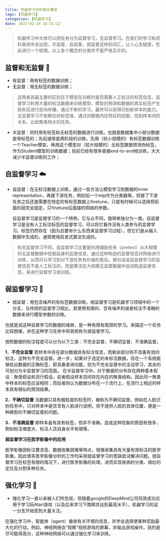 ```yaml
---
title: 机器学习中的相关概念
tags: [机器学习]
categories: [机器学习]
date: 2022-02-24 16:31:12
---
```


> 机器学习中大体可以把任务分为监督学习，无监督学习。在我们的学习和资料查阅中会出现，半监督，自监督，弱监督这样的词汇，让人心生疑惑，在此进行一个梳理。以上各个概念的分类并不是严格互斥的。

## 监督和无监督 :musical_note:

- 有监督：用有标签的数据训练；
- 无监督：用无标签的数据训练；

> 这两者其最主要的区别在于模型在训练时是否需要人工标注的标签信息。监督学习利用大量的标注数据来训练模型，模型的预测和数据的真实标签产生损失后进行反向传播，通过不断的学习，最终可以获得识别新样本的能力。
> 无监督学习不依赖任何标签值，通过对数据内在特征的挖掘，找到样本间的关系，比如聚类相关的任务。

- 半监督：同时用有标签和无标签的数据进行训练。也就是数据集中小部分数据是带标签的；先前通常是两阶段的训练，先用（较小规模的）有标签数据训练一个Teacher模型，再用这个模型对（较大规模的）无标签数据预测伪标签，作为Student模型的训练数据；目前已经有很多直接end-to-end地训练，大大减少半监督训练的工作；

## 自监督学习 :cloud:

- 自监督：在无标注数据上训练，通过一些方法让模型学习到数据的inner representation，再接下游任务，例如加一个mlp作为分类器等。但接了下游任务之后还是需要在特定的有标签数据上finetune，只是有时候可以选择把前面的层完全固定，只finetune后面接的网络的参数。

  自监督学习是监督学习的一个特例，它与众不同，值得单独分为一类。自监督学习是没有人工标注标签的监督学习，可以将它看作没有人类参与的监督学习。标签仍然存在（因为总要有什么东西来监督学习过程），但它们是从输入数据中生成的，通常使用启发式算法生成的。

>
> 和无监督学习不同，自监督学习主要是利用辅助任务（pretext）从大规模的无监督数据中挖掘自身的监督信息，通过这种构造的监督信息对网络进行训练，从而可以学习到对下游任务有价值的表征。换句话说自监督学习的监督信息不是人工标注的，而是算法在大规模无监督数据中自动构造监督信息，来进行监督学习或训练。

## 弱监督学习 :wind_chime:

- 弱监督：用包含噪声的有标签数据训练。弱监督学习是机器学习领域中的一个分支，与传统的监督学习相比，其使用有限的、含有噪声的或者标注不准确的数据来进行模型参数的训练。

也就是说这种监督学习的数据的缘故，是一种有限有瓶颈的学习。来描述一个任务比较困难，并在这种学习任务中将其统称为弱监督学习。

按照数据的标注程度可以分为以下三类：不完全监督、不确切监督、不准确监督。

**1．不完全监督**
若样本中存在部分数据具有标注信息，而剩余部分则不具备有效的标注，这种为不完全监督。进一步，如果对于选定的未标注数据，存在一个系统能够给出数据的正确标签，即具备查询功能，则为不完全监督中的主动学习，其余的可划分为半监督学习的范围。
在半监督学习中，对于数据的分布存在两种基本假设：聚类假设和流行假设。前者假设样本空间存在内在的聚类结构，因此同一聚类中样本的标签应该相同；而后者则认为数据分布在一个流行上，在流行上相近的样本具有相似的预测结果。

**2．不确切监督**
当数据只具有粗粒度的标签时，被称为不确切监督。例如在人脸识别任务中，只对样本中是否含有人脸进行说明，但不提供人脸的具体位置，便是一种典型的不确切监督的问题。

**3．不准确监督**
即样本虽有具有标签，但并不准确。造成这种现象的原因有很多，例如标注难度大、标注人员自身水平有限等。

**弱监督学习在医学影像中的应用**

医学影像因标注要求高、数据收集困难等特点，很难收集具有大量有效标注的医学影像，因此很多医学影像分析的工作均采用弱监督学习的思路尝试解决问题。弱监督学习在标签有限的情况下，进行医学影像的处理，进而实现疾病的分类、病灶的定位及分割多种任务。

## 强化学习 :fax:

- 强化学习一直以来被人们所忽视，但随着google的DeepMind公司将其成功应用于学习玩Atari游戏（以及后来学习下围棋并达到最高水平），机器学习的这一分支开始受到大量关注。

在强化学习中，智能体（agent）接收有关环境的信息，并学会选择使某种奖励最大化的行动。例如，神经网络会“观察”视频游戏的屏幕，并输出游戏操作，目的是尽可能得高分，这种神经网络可以通过强化学习来训练。
